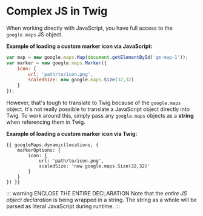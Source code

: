 # Complex JS in Twig

When working directly with JavaScript, you have full access to the `google.maps` JS object.

**Example of loading a custom marker icon via JavaScript:**

```js
var map = new google.maps.Map(document.getElementById('gm-map-1'));
var marker = new google.maps.Marker({
    icon: {
        url: 'path/to/icon.png',
        scaledSize: new google.maps.Size(32,32)
    }
});
```

However, that's tough to translate to Twig because of the `google.maps` object. It's not really possible to translate a JavaScript object directly into Twig. To work around this, simply pass any `google.maps` objects as a **string** when referencing them in Twig.

**Example of loading a custom marker icon via Twig:**

```twig
{{ googleMaps.dynamic(locations, {
    markerOptions: {
        icon: {
            url: 'path/to/icon.png',
            scaledSize: 'new google.maps.Size(32,32)'
        }
    }
}) }}
```

::: warning ENCLOSE THE ENTIRE DECLARATION
Note that the _entire JS object declaration_ is being wrapped in a string. The string as a whole will be parsed as literal JavaScript during runtime.
:::
